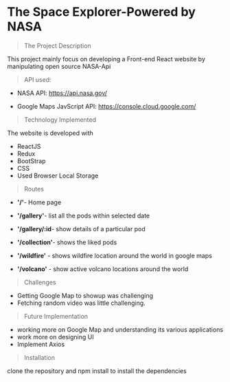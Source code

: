 # The Space Explorer-Powered by NASA

>The Project Description

 This project mainly focus on developing a Front-end React website by manipulating open source NASA-Api

>API used:

- NASA API: https://api.nasa.gov/ 

- Google Maps JavScript API: https://console.cloud.google.com/


>Technology Implemented

The website is developed with 
- ReactJS
- Redux
- BootStrap
- CSS
- Used Browser Local Storage

>Routes

 - **'/'**- Home page
- **'/gallery'**- list all the pods within selected date

- **'/gallery/:id**- show details of a particular pod 
- **'/collection'**- shows the liked pods
- **'/wildfire'** - shows wildfire location around the world in google maps
- **'/volcano'** - show active volcano locations around the world

>Challenges 

- Getting Google Map to showup was challenging 
- Fetching random video was little challenging.


 >Future Implementation

 - working more on Google Map and understanding its various applications
 - work more on designing UI 
 - Implement Axios


>Installation

clone the repository and npm install to install the dependencies
